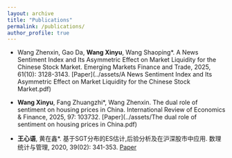 ```yaml
---
layout: archive
title: "Publications"
permalink: /publications/
author_profile: true
---
```

* Wang Zhenxin, Gao Da, **Wang Xinyu**, Wang Shaoping*. A News Sentiment Index and Its Asymmetric Effect on Market Liquidity for the Chinese Stock Market. Emerging Markets Finance and Trade, 2025, 61(10): 3128-3143. [Paper](../assets/A News Sentiment Index and Its Asymmetric Effect on Market Liquidity for the Chinese Stock Market.pdf)

* **Wang Xinyu**, Fang Zhuangzhi*, Wang Zhenxin. The dual role of sentiment on housing prices in China. International Review of Economics & Finance, 2025, 97: 103732. [Paper](../assets/The dual role of sentiment on housing prices in China.pdf)

* **王心语**, 黄在鑫*. 基于SGT分布的ES估计,后验分析及在沪深股市中应用. 数理统计与管理, 2020, 39(02): 341-353. [Paper](../assets/Paper1.pdf)
